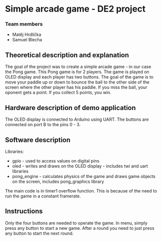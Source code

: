 # Simple arcade game - DE2 project

### Team members

* Matěj Hrdlička
* Samuel Blecha

## Theoretical description and explanation

The goal of the project was to create a simple arcade game - in our case the Pong game. This Pong game is for 2 players. The game is played on OLED display and each player has two buttons. The goal of the game is to move your paddle up or down to bounce the ball to the other side of the screen where the other player has his paddle. If you miss the ball, your oponent gets a point. If you collect 5 points, you win.

## Hardware description of demo application

The OLED display is connected to Arduino using UART. The buttons are connected on port B to the pins 0 - 3.

## Software description

Libraries:

* gpio - used to access values on digital pins
* oled - writes and draws on the OLED display - includes twi and uart libraries
* pong_engine - calculates physics of the game and draws game objects on the screen, includes pong_graphics library

The main code is in timer1 overflow function. This is because of the need to run the game in a constant framerate.

## Instructions

Only the four buttons are needed to operate the game. In menu, simply press any button to start a new game. After a round you need to just press any button to start the next round.